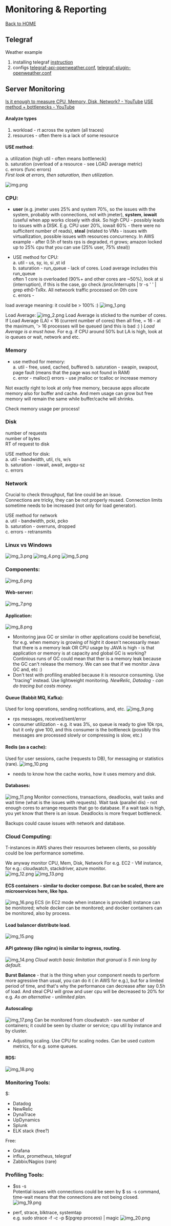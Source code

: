 # Monitoring & Reporting

[Back to HOME](https://prone19.github.io/)

## Telegraf 
Weather example
1. installing telegraf [instruction](configuring_telegraf.md)
2. configs [telegraf-api-openweather.conf](telegraf-api-openweather.conf), [telegraf-plugin-openweather.conf](telegraf-plugin-openweather.conf)

## Server Monitoring
[Is it enough to measure CPU, Memory, Disk, Network? - YouTube](https://www.youtube.com/watch?v=4Lm2Ee_YD0U)
[USE method + bottlenecks - YouTube](https://www.youtube.com/watch?v=5sAPrYmuMIs)

#### Analyze types
1. workload - rt across the system (all traces)
2. resources - often there is a lack of some resource  


#### USE method:  
a. utilization (high util - often means bottleneck)  
b. saturation (overload of a resource - see LOAD average metric)  
c. errors (func errors)  
*First look at errors, then saturation, then utilization.*

![img.png](img.png)
### CPU: 
* **user** (e.g. jmeter uses 25% and system 70%, so the issues with the system, probably with connections, not with jmeter),
  **system**, **iowait** (useful when app works closely with disk. So high CPU - possibly leads to issues with a DISK. E.g.
  CPU user 20%, iowait 60% - there were no sufficitent number of reads), 
  **steal** (related to VMs - issues with virtuallization, possible issues with resources concurrency. In AWS example - after 
  0.5h of tests rps is degraded, rt grows; amazon locked up to 25% cpu that you can use (25% user, 75% steal))  
  
- USE method for CPU:  
a. util - us, sy, io, si ,st id  
b. saturation - run_queue - lack of cores. Load average includes this run_queue  
often 1 core is overloaded (90%+ and other cores are ~50%), look at si (interruption), if this is the case, go check 
/proc/interrupts | tr -s ' ' | grep eth0-TxRx. All netwoork traffic processed on 0th core  
c. errors -  

load average meaning:
it could be > 100% :)
![img_1.png](img_1.png)

Load Average:
![img_2.png](img_2.png)
Load Average is sticked to the number of cores. If Load Average (LA) < 16 (current number of cores) then all fine, = 16 - at the maximum,
 '> 16 processes will be queued (and this is bad :) ) *Load Average is a must have.* 
For e.g. if CPU around 50% but LA is high, look at io queues or wait, network and etc. 

### Memory
* use method for memory:  
  a. util - free, used, cached, buffered
  b. saturation - swapin, swapout, page fault (means that the page was not found in RAM)  
  c. error - malloc() errors - use jmalloc or tcalloc or increase memory  

Not exactly right to look at only free memory, because apps allocate memory also for buffer and cache. And mem usage
can grow but free memory will remain the same while buffer/cache will shrinks.

Check memory usage per process!

### Disk
number of requests  
number of bytes  
RT of request to disk 

USE method for disk:  
a. util - bandwidth, util, r/s, w/s  
b. saturation - iowait, await, avgqu-sz  
c. errors  

### Network
Crucial to check throughput, flat line could be an issue.  
Connections are tricky, they can be not properly reused. Connection limits sometime needs to be increased (not only 
for load generator).

USE method for network  
  a. util - bandwidth, pcki, pcko  
  b. saturation - overruns, dropped  
  c. errors - retransmits  

### Linux vs Windows
![img_3.png](img_3.png)
![img_4.png](img_4.png)
![img_5.png](img_5.png)

### Components:
![img_6.png](img_6.png)
#### Web-server:
![img_7.png](img_7.png)
#### Application:
![img_8.png](img_8.png)
* Monitoring java GC or similar in other applications could be beneficial, for e.g. when memory is growing of hight it 
  doesn't necessarily mean that there is a memory leak OR CPU usage by JAVA is high - is that application or memory is at
  capacity and global GC is working? Continious runs of GC could mean that ther is a memory leak because the GC
  can't release the memory. We can see that if we monitor Java GC and,   etc :)
* Don't test with profiling enabled because it is resource consuming. Use "tracing" instead. Use lightweight monitoring.
*NewRelic, Datadog - can do tracing but costs money.*
  
#### Queue (Rabbit MQ, Kafka):
Used for long operations, sending notifications, and, etc.
![img_9.png](img_9.png)
* rps messages, received/sent/error
* consumer utilization - e.g. it was 3%, so queue is ready to give 10k rps, but it only give 100, and this consumer is 
the bottleneck (possibly this messages are processed slowly or compressing is slow, etc.)
  
#### Redis (as a cache):
Used for user sessions, cache (requests to DB), for messaging or statistics (rare).
![img_10.png](img_10.png)
* needs to know how the cache works, how it uses memory and disk.

#### Databases:
![img_11.png](img_11.png)
Monitor connections, transactions, deadlocks, wait tasks and wait time (what is the issues with requests).
Wait task (parallel dis) - not enough cores to arrange requests that go to database. If a wait task is high, you 
yet know that there is an issue.
Deadlocks is more frequet bottleneck.  

Backups could cause issues with network and database. 

### Cloud Computing:
T-instances in AWS shares their resources between clients, so possibly could be low performance sometime.  

We anyway monitor CPU, Mem, Disk, Network
For e.g. EC2 - VM instance, for e.g.: cloudwatch, stackdriver, azure monitor.  
![img_12.png](img_12.png)
![img_13.png](img_13.png)
#### ECS containers - similar to docker compose. But can be scaled, there are microservices here, like hpa.
![img_16.png](img_16.png)
ECS (in EC2 mode when instance is provided) instance can be monitored; whole docker can be monitored; and docker 
containers can be monitored, also by process.

#### Load balancer distribute load.
![img_15.png](img_15.png)

#### API gateway (like nginx) is similar to ingress, routing.
![img_14.png](img_14.png)
*Cloud watch basic limitation that granual is 5 min long by default.*

**Burst Balance** - that is the thing when your component needs to perform more agressive than usual, you can do it (
in AWS for e.g.), but for a limited period of time, and that's why the performance can decrease after say 0.5h of load.
And steal CPU will grow and user cpu will be decreased to 20% for e.g. *As an alternative - unlimited plan.*

#### Autoscaling:
![img_17.png](img_17.png)
Can be monitored from cloudwatch - see number of containers; it could be seen by cluster or service; cpu util by 
instance and by cluster. 

* Adjusting scaling. Use CPU for scaling nodes. Can be used custom metrics, for e.g. some queues.

#### RDS:
![img_18.png](img_18.png)


### Monitoring Tools:
$:
* Datadog
* NewRelic
* DynaTrace
* UpDynamics
* Splunk
* ELK stack (free?)

Free:
* Grafana
* influx, prometheus, telegraf
* Zabbix/Nagios (rare)

### Profiling Tools:
- $ss -s  
Potential issues with connections could be seen by $ ss -s command, time-wait means that the connections are not being
closed.
![img_19.png](img_19.png)
  
- perf, strace, blktrace, systemtap  
e.g. sudo strace -f -c -p $(pgrep process) | magic
![img_20.png](img_20.png)